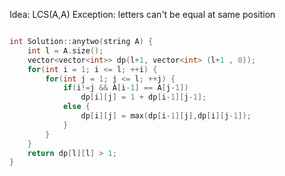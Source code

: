 Idea: LCS(A,A)
Exception: letters can't be equal at same position
```cpp

int Solution::anytwo(string A) {
    int l = A.size();
    vector<vector<int>> dp(l+1, vector<int> (l+1 , 0));
    for(int i = 1; i <= l; ++i) {
        for(int j = 1; j <= l; ++j) {
            if(i!=j && A[i-1] == A[j-1])
                dp[i][j] = 1 + dp[i-1][j-1];
            else {
                dp[i][j] = max(dp[i-1][j],dp[i][j-1]);
            }
        }
    }
    return dp[l][l] > 1;
}
```
